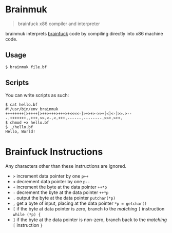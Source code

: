 Brainmuk
========

> brainfuck x86 compiler and interpreter

brainmuk interprets [brainfuck][] code by compiling directly into x86
machine code.

Usage
-----

    $ brainmuk file.bf

[brainfuck]: https://en.wikipedia.org/wiki/Brainfuck

Scripts
-------

You can write scripts as such:

    $ cat hello.bf
    #!/usr/bin/env brainmuk
    ++++++++[>++++[>++>+++>+++>+<<<<-]>+>+>->>+[<]<-]>>.>---.+++++++..+++.>>.<-.<.+++.------.--------.>>+.>++.
    $ chmod +x hello.bf
    $ ./hello.bf
    Hello, World!

Brainfuck Instructions
======================

Any characters other than these instructions are ignored.

 - `>` increment data pointer by one `p++`
 - `<` decrement data pointer by one `p--`
 - `+` increment the byte at the data pointer `++*p`
 - `-` decrement the byte at the data pointer `++*p`
 - `.` output the byte at the data pointer `putchar(*p)`
 - `,` get a byte of input, placing at the data pointer `*p = getchar()`
 - `[` if the byte at data pointer is zero, branch to the _matching_ `[` instruction `while (*p) {`
 - `]` if the byte at the data pointer is non-zero, branch back to the _matching_ `[` instruction `}`

